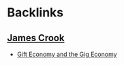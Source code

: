 
# Backlinks
## [James Crook](<James Crook.md>)
- [Gift Economy and the Gig Economy](<Gift Economy and the Gig Economy.md>)

